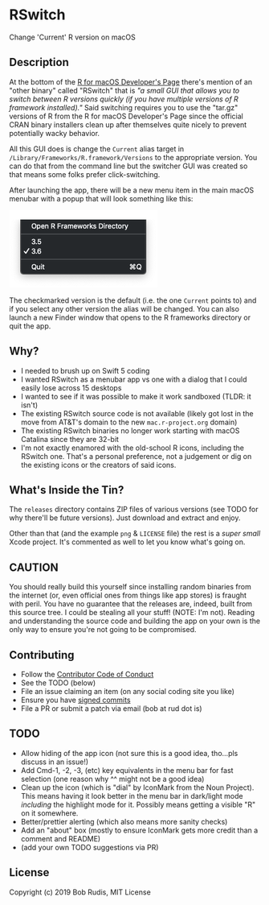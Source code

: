 # RSwitch

Change 'Current' R version on macOS

## Description

At the bottom of the [R for macOS Developer's Page](http://mac.r-project.org/) there's mention of an "other binary" called "RSwitch" that is _"a small GUI that allows you to switch between R versions quickly (if you have multiple versions of R framework installed)."_ Said switching requires you to use the "tar.gz" versions of R from the R for macOS Developer's Page since the official CRAN binary installers clean up after themselves quite nicely to prevent potentially wacky behavior.

All this GUI does is change the `Current` alias target in `/Library/Frameworks/R.framework/Versions` to the appropriate version. You can do that from the command line but the switcher GUI was created so that means some folks prefer click-switching.

After launching the app, there will be a new menu item in the main macOS menubar with a popup that will look something like this:

![](rswitch-menu-example.png)

The checkmarked version is the default (i.e. the one `Current` points to) and if you select any other version the alias will be changed. You can also launch a new Finder window that opens to the R frameworks directory or quit the app.

## Why?

- I needed to brush up on Swift 5 coding
- I wanted RSwitch as a menubar app vs one with a dialog that I could easily lose across 15 desktops
- I wanted to see if it was possible to make it work sandboxed (TLDR: it isn't)
- The existing RSwitch source code is not available (likely got lost in the move from AT&T's domain to the new `mac.r-project.org` domain)
- The existing RSwitch binaries no longer work starting with macOS Catalina since they are 32-bit
- I'm not exactly enamored with the old-school R icons, including the RSwitch one. That's a personal preference, not a judgement or dig on the existing icons or the creators of said icons.

## What's Inside the Tin?

The `releases` directory contains ZIP files of various versions (see TODO for why there'll be future versions). Just download and extract and enjoy.

Other than that (and the example `png` & `LICENSE` file) the rest is a _super small_ Xcode project. It's commented as well to let you know what's going on.

## CAUTION

You should really build this yourself since installing random binaries from the internet (or, even official ones from things like app stores) is fraught with peril. You have no guarantee that the releases are, indeed, built from this source tree. I could be stealing all your stuff! (NOTE: I'm not). Reading and understanding the source code and building the app on your own is the only way to ensure you're not going to be compromised.

## Contributing

- Follow the [Contributor Code of Conduct](https://www.contributor-covenant.org/version/1/0/0/code-of-conduct.html)
- See the TODO (below)
- File an issue claiming an item (on any social coding site you like)
- Ensure you have [signed commits](https://git-scm.com/book/ms/v2/Git-Tools-Signing-Your-Work)
- File a PR or submit a patch via email (bob at rud dot is)

## TODO

- Allow hiding of the app icon (not sure this is a good idea, tho&hellip;pls discuss in an issue!)
- Add Cmd-1, -2, -3, (etc) key equivalents in the menu bar for fast selection (one reason why ^^ might not be a good idea)
- Clean up the icon (which is "dial" by IconMark from the Noun Project). This means having it look better in the menu bar in dark/light mode _including_ the highlight mode for it. Possibly means getting a visible "R" on it somewhere.
- Better/prettier alerting (which also means more sanity checks)
- Add an "about" box (mostly to ensure IconMark gets more credit than a comment and README)
- (add your own TODO suggestions via PR)

## License

Copyright (c) 2019 Bob Rudis, MIT License






